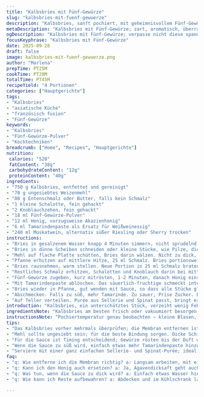 ```yaml
---
title: "Kalbsbries mit Fünf-Gewürze"
slug: "kalbsbries-mit-fuenf-gewuerze"
description: "Kalbsbries, sanft pochiert, mit geheimnisvollem Fünf-Gewürze-Aroma, Honig und Muskatwein reduziert. Fettiger, nussiger Geschmack trifft auf feine Textur. Leicht bemehlt, knusprig in Entenschmalz gebräunt, dann in würziger Sauce gewendet. Perfekte Balance zwischen süß, sauer, würzig. Für Puristen eine Abwechslung mit Tamarindenpaste statt Vinaigre de vin blanc. Geduld beim Membranentfernen nötig, sonst zäh. Purée aus Sellerie und Spinat ideal dazu. Klassiker mit asiatischem Twist, für Entdecker mit Geduld."
metaDescription: "Kalbsbries mit Fünf-Gewürze; zart, aromatisch, überraschend. Perfekte Balance zwischen süß, sauer und würzig."
ogDescription: "Kalbsbries mit Fünf-Gewürze; verpasse nicht diese spannende Rezeptkombination aus asiatischen und französischen Aromen."
focusKeyphrase: "Kalbsbries mit Fünf-Gewürze"
date: 2025-09-28
draft: false
image: kalbsbries-mit-fuenf-gewuerze.png
author: "Marlena"
prepTime: PT25M
cookTime: PT20M
totalTime: PT45M
recipeYield: "4 Portionen"
categories: ["Hauptgerichte"]
tags:
- "Kalbsbries"
- "asiatische Küche"
- "französisch fusion"
- "Fünf-Gewürze"
keywords:
- "Kalbsbries"
- "Fünf-Gewürze-Pulver"
- "Kochtechniken"
breadcrumb: ["Home", "Recipes", "Hauptgerichte"]
nutrition: 
 calories: "520"
 fatContent: "38g"
 carbohydrateContent: "12g"
 proteinContent: "40g"
ingredients:
- "750 g Kalbsbries, entfettet und gereinigt"
- "70 g ungesiebtes Weizenmehl"
- "80 g Entenschmalz oder Butter, falls kein Schmalz"
- "1 kleine Schalotte, fein gehackt"
- "2 Knoblauchzehen, fein gehackt"
- "18 ml Fünf-Gewürze-Pulver"
- "12 ml Honig, vorzugsweise Akazienhonig"
- "6 ml Tamarindenpaste als Ersatz für Weißweinessig"
- "240 ml Muskatwein, alternativ süßer Riesling oder Sherry trocken"
instructions:
- "Bries in gesalzenem Wasser knapp 4 Minuten simmern, nicht sprudelnd – kleine Bläschen reichen. Sofort in Eiswasser, sonst zerfällt's. Lufttrocknen, Membran mit spitzem Messer vorsichtig abziehen, fettreiche Adern entfernen, sonst bitter und zäh."
- "Bries in dünne Scheiben schneiden oder kleine Stücke, wie Pilze, die in der Pfanne schön kross werden."
- "Mehl auf flache Platte schütten, Bries darin wälzen. Nicht zu dick, sonst Klumpen. Überschüssiges Mehl abklopfen, sonst verbrennt es in der Pfanne."
- "Pfanne erhitzen auf mittlere Hitze, 25 ml Schmalz. Bries portionsweise anbraten, ca 3-4 Minuten, bis Oberfläche goldbraun und leicht knusprig. Geräusch: leises Knistern, keine Flamme dabei. Salzen, pfeffern während des Bratens, schmeckt sonst blass."
- "Bries rausnehmen, warm stellen. Neue Portion in 25 ml Schmalz braten. Bratzeit nicht überschreiten, sonst wird es trocken."
- "Restliches Schmalz erhitzen, Schalotten und Knoblauch darin bei mittlerer Hitze glasig dünsten. Aufpassen: nicht verbrennen, sonst bitter. Duft: süßlich, aber würzig."
- "Fünf-Gewürze zugeben, kurz mitrösten, 1-2 Minuten, danach Honig einrühren. Honig karamellisiert und schützt Gewürz, Farbe wird dunkler, Aroma intensiv."
- "Mit Tamarindenpaste ablöschen. Das säuerlich-fruchtige schmeckt intensiver als Wein, aber milder als Essig. Mit Muskatwein aufgießen. Hitze erhöhen, bis die Flüssigkeit eindickt, dickflüssig und glänzend, ca. 10 Minuten. Rühren nicht vergessen, sonst klebt die Sauce fest."
- "Bries wieder in Pfanne, gut wenden mit Sauce, so dass alle Stücke glänzen. Kurz ziehen lassen, 2-3 Minuten, nicht länger, sonst versumpfen die Stücke."
- "Abschmecken. Falls zu süß, mehr Tamarinde. Zu sauer, Prise Zucker. Pfeffer frisch mahlen, Salz vorsichtig, da Mehlschrösel schon Würze geben."
- "Auf Teller verteilen. Purée aus Sellerie und Spinat passt, bringt erdige Frische, Kontrast zur süß-würzigen Sauce."
introduction: "Kalbsbries, ein unterschätztes Stück, verzeiht wenig Fehler. Pochieren sorgt für eine zarte Basis, die sich später mit intensiver Würze paart. Fünf-Gewürze-Pulver verwandelt die milden Aromen in ein exotisches Erlebnis. Der Honig karamellisiert sanft, bildet eine klebrige, tiefe Note. Tamarindenpaste statt Weißweinessig? Scharf-frisch und leicht fruchtig, gibt mehr Komplexität. Muskatwein bringt noch einen Hauch Süße mit und rundet alle Komponenten ab. Nicht zu lange kochen, sonst wird die Textur pampig. Purée aus Sellerie und Spinaten bringt willkommenen Biss und Frische. Eine Erfahrung, mit kleinen Stolperfallen, die ich durch probieren und scheitern lernte, besonders beim Entfernen der Membranen und Timing der Hitze."
ingredientsNote: "Kalbsbries am besten frisch oder vakuumiert besorgen, beim Membranentfernen Geduld haben, ansonsten zäh. Entenschmalz verleiht knusprige, nussige Note, lässt sich durch Butter ersetzen, aber dann nicht zu heiß anbraten. Fünf-Gewürze kann variieren; hier nutze ich chinesisches Original, aber ab und zu gebe ich mehr Zimt für mehr Warmherzigkeit. Tamarindenpaste statt Wein-Essig bringt subtile Säure, ist aber nicht zwingend. Alternativ Weißweinessig oder Zitronensaft verwenden, die dann die Süße anpassen. Muskatwein finde ich besser als trockener Weißwein, bringt fruchtige Noten, im Zweifel Sherry trocken oder ein süßer Riesling nehmen. Schalotten statt Zwiebeln, intensiver, weniger scharf. Knoblauch immer frisch, aus der Tube geht nicht gut. Mehl bitte ungesiebt, für volle Textur und Bindung."
instructionsNote: "Pochiertemperatur genau beobachten – kleine Blasen, nicht kochendes Wasser. Achtung: zu lange gekocht wird Bries bröslig. Eisbad stoppt Garprozess. Beim Reinigen keine Hast, sonst Membranreste bleiben und zäh machen. Mehl dünn und gleichmäßig, Klumpen geben unangenehme Konsistenz. Bries portionsweise in heißem Fett braten, kleine Bratenportionen, sonst fällt die Temperatur und das Bries kocht statt brät. Schalotten und Knoblauch sanft rösten, Gewürzpulver dann zugeben, um Röstaromen herauszuholen, nicht anbrennen lassen. Honig erst am Schluss, Hitze runter, erst dann karamellisiert er kontrolliert. Beim Ablöschen mit Tamarindenpaste auf Säure achten, gibt prallen Geschmack, zu viel kann dominieren. Sauce dickt durch Reduktion ein, rühren wichtig, gerade gegen Ende. Bries zum Schluss nur kurz in Sauce - sonst wird es weich. Abschmecken nie vergessen, kleine Anpassungen bringen viel. Auf Tellern den Bries mit Sauce verteilen, ein wenig Purée dazu, Ruhe geben vor dem Servieren, damit sich alles verbindet."
tips:
- "Das Kalbsbries vorher mehrmals überprüfen; die Membran entfernen ist entscheidend. Geduld ist gefragt. Mit einem scharfen, spitzen Messer arbeiten; sanft, um keine zählichen Reste zu hinterlassen. Ein gutes Eisbad nach dem Pochieren bewahrt die Textur; nicht länger als nötig im Wasser lassen, sonst wird es brüchig."
- "Mehl sollte ungesiebt sein; für die beste Bindung sorgen. Dicke Schichten vermeiden; Klumpen geben ein unangenehmes Gefühl. Nach dem Wälzen gut abklopfen. Die Bratzeit kontrollieren; der richtige Zeitpunkt, um die goldene Farbe zu erreichen, entscheidet über die Knusprigkeit. Lautes Knistern ist ein gutes Zeichen; sofort nachhitze verringern."
- "Für die Sauce ist Timing entscheidend; Gewürze rösten bis der Duft wunderbar wird. Bei Honig gut aufpassen; Hitze senken, damit er nicht verbrennt. Säure mit Tamarindenpaste? Ein ganz anderer Charakter; frischer, fruchtiger. Ab und zu die Konsistenz prüfen; gerade am Ende rühren ist alles."
- "Wenn die Sauce zu süß wird, einfach etwas mehr Tamarindenpaste hinzufügen. Zu sauer? Ein Hauch Zucker hilft sofort. Pfeffer und Salz abschmecken; die Mehlschrösel haben bereits etwas Würze gebracht. Immer wieder probieren, das Geheimnis ist im Detail."
- "Serviere mit einer ganz einfachen Sellerie- und Spinat-Purée; ideal, um Frische zu bringen. Die Erdigkeit des Selleries passt perfekt. Überlegene Kombination, die Kontraste bietet. Vermeide es, den Bries zu lange in der Sauce ziehen zu lassen; sonst wird die Textur weich und weniger angenehm."
faq:
- "q: Wie entferne ich die Membran richtig? a: Langsam arbeiten, mit einem spitzen Messer vorsichtig lösen. Geduld ist wichtig; die Membran muss komplett entfernt werden, sonst bleibt es zäh. Ein Eisbad hilft."
- "q: Kann ich den Honig auch ersetzen? a: Ja, Agavendicksaft geht auch, bringt ähnliche Süße. Aber Honig hat besonders in diesem Rezept seine eigene Tiefe. Direkt in die Sauce einrühren; gleiches gilt für Tamarindenpaste, die ersetzt werden kann durch Essig."
- "q: Was tun, wenn die Sauce zu dick wird? a: Einfach etwas Wasser hinzufügen, wenn nötig. Timer setzen, um die Reduktion zu kontrollieren. Die Glanzfarbe erhalten, das Aroma muss stimmen. Oder auf niedrigere Hitze setzen und rühren."
- "q: Wie kann ich Reste aufbewahren? a: Abdecken und im Kühlschrank lagern. Am besten innerhalb von zwei Tagen verbrauchen. Aufwärmen bei niedriger Temperatur; Öl oder Wasser hinzufügen für die Sauce. Frost ist auch eine Option; aber dann verliert die Textur etwas."

---
```

